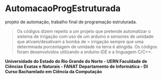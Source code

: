 # AutomacaoProgEstruturada
projeto de automação, trabalho final de programação estruturada.

> Os códigos dizem repeito a um projeto que pretende automatizar o sistema de irrigação com uso de um arduino e sensores de umidade que ativam/desativam a bomba de > irrigação sempre que uma determinada porcentagem de umidade na terra é atingida.
> Os códigos foram desenvolvidos utilizando a *arduino* *IDE* e a linguagem C/C++.

**Universidade do Estado do Rio Grande do Norte - UERN
Faculdade de Ciências Exatas e Naturais - FANAT
Departamento de Informática - DI
Curso Bacharelado em Ciência da Computação**
